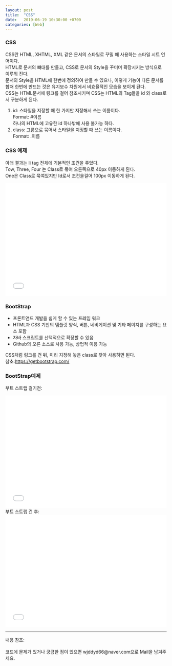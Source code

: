 ```yaml
---
layout: post
title:  "CSS"
date:   2019-06-19 10:30:00 +0700
categories: [Web]
---
```


###  CSS
CSS란 HTML, XHTML, XML 같은 문서의 스타일로 꾸밀 때 사용하는 스타일 시트 언어이다.  
HTML로 문서의 뼈대를 만들고, CSS로 문서의 Style을 꾸미며 확장시키는 방식으로 이루워 진다.  
문서의 Style을 HTML에 한번에 정의하여 만들 수 있으나, 이렇게 기능이 다른 문서를 합쳐 한번에 만드는 것은 유지보수 차원에서 비효율적인 모습을 보이게 된다.  
CSS는 HTML문서에 링크를 걸어 참조시키며 CSS는 HTML의 Tag들을 id 와 class로서 구분하게 된다.
1. id: 스타일을 지정할 때 한 가지만 지정해서 쓰는 이름이다.  
Format: #이름  
하나의 HTML에 고유한 id 하나밖에 사용 불가능 하다.
2. class: 그룹으로 묶어서 스타일을 지정할 때 쓰는 이름이다.  
Format: .이름  

###  CSS 예제
아래 결과는 li tag 전체에 기본적인 조건을 주었다.  
Tow, Three, Four 는 Class로 묶여 오른쪽으로 40px 이동하게 된다.  
One은 Class로 묶여있지만 Id로서 조건을걸어 100px 이동하게 된다.  

<iframe width="100%" height="350" src="//jsfiddle.net/wjddyd66/fL8msu1p/1/embedded/html,css,result/dark/" allowfullscreen="allowfullscreen" frameborder="0"></iframe>
<br>

###  BootStrap
 - 프론트앤드 개발을 쉽게 할 수 있는 프레임 워크
 - HTML과 CSS 기반의 템플릿 양식, 버튼, 네비게이션 및 기타 페이지를 구성하는 요소 포함
 - 자바 스크립트를 선택적으로 확장할 수 있음
 - Github의 오른 소스로 사용 가능, 상업적 이용 가능

CSS처럼 링크를 건 뒤, 미리 지정해 놓은 class로 찾아 사용하면 된다.  
참초:<https://getbootstrap.com/>  

###  BootStrap예제
부트 스트랩 걸기전:  
<iframe width="100%" height="350" src="//jsfiddle.net/wjddyd66/0q7b2w65/3/embedded/html,result/dark/" allowfullscreen="allowfullscreen" frameborder="0"></iframe>
<br>
부트 스트랩 건 후:  
<iframe width="100%" height="350" src="//jsfiddle.net/wjddyd66/fL8msu1p/6/embedded/html,result/dark/" allowfullscreen="allowfullscreen" frameborder="0"></iframe>
<br>

<hr>
내용 참조: <https://aboooks.tistory.com/61?category=516604><br>
<br>
코드에 문제가 있거나 궁금한 점이 있으면 wjddyd66@naver.com으로  Mail을 남겨주세요.